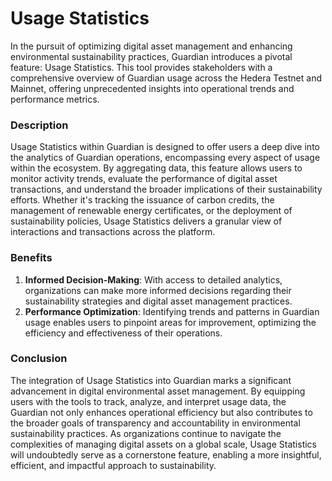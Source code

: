 # Usage Statistics

In the pursuit of optimizing digital asset management and enhancing environmental sustainability practices, Guardian introduces a pivotal feature: Usage Statistics. This tool provides stakeholders with a comprehensive overview of Guardian usage across the Hedera Testnet and Mainnet, offering unprecedented insights into operational trends and performance metrics. &#x20;

### Description&#x20;

Usage Statistics within Guardian is designed to offer users a deep dive into the analytics of Guardian operations, encompassing every aspect of usage within the ecosystem. By aggregating data, this feature allows users to monitor activity trends, evaluate the performance of digital asset transactions, and understand the broader implications of their sustainability efforts. Whether it's tracking the issuance of carbon credits, the management of renewable energy certificates, or the deployment of sustainability policies, Usage Statistics delivers a granular view of interactions and transactions across the platform.&#x20;

### Benefits&#x20;

1. **Informed Decision-Making**: With access to detailed analytics, organizations can make more informed decisions regarding their sustainability strategies and digital asset management practices.&#x20;
2. **Performance Optimization**: Identifying trends and patterns in Guardian usage enables users to pinpoint areas for improvement, optimizing the efficiency and effectiveness of their operations.&#x20;

### Conclusion&#x20;

The integration of Usage Statistics into Guardian marks a significant advancement in digital environmental asset management. By equipping users with the tools to track, analyze, and interpret usage data, the Guardian not only enhances operational efficiency but also contributes to the broader goals of transparency and accountability in environmental sustainability practices. As organizations continue to navigate the complexities of managing digital assets on a global scale, Usage Statistics will undoubtedly serve as a cornerstone feature, enabling a more insightful, efficient, and impactful approach to sustainability.&#x20;
